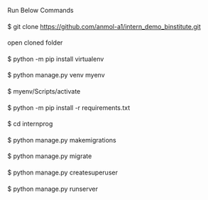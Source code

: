Run Below Commands
####
$ git clone https://github.com/anmol-a1/intern_demo_binstitute.git
####
open cloned folder
####
$ python -m pip install virtualenv
####
$ python manage.py venv myenv
####
$ myenv/Scripts/activate
####
####
$ python -m pip install -r requirements.txt
####
$ cd internprog
####
####
$ python manage.py makemigrations
####
$ python manage.py migrate
####
$ python manage.py createsuperuser
####
$ python manage.py runserver
####

